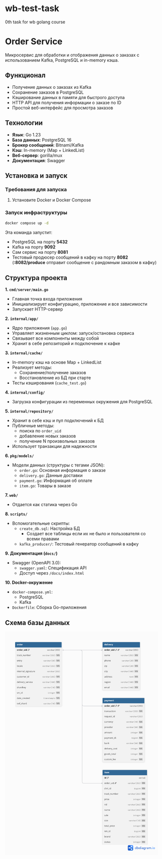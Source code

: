 # wb-test-task
0th task for wb golang course

# Order Service

Микросервис для обработки и отображения данных о заказах с использованием Kafka, PostgreSQL и in-memory кэша.

## Функционал

- Получение данных о заказах из Kafka
- Сохранение заказов в PostgreSQL
- Кэширование данных в памяти для быстрого доступа
- HTTP API для получения информации о заказе по ID
- Простой веб-интерфейс для просмотра заказов

## Технологии

- **Язык**: Go 1.23
- **База данных**: PostgreSQL 16
- **Брокер сообщений**: Bitnami/Kafka
- **Кэш**: In-memory (Map + LinkedList)
- **Веб-сервер**: gorilla/mux
- **Документация**: Swagger

## Установка и запуск

### Tребования для запуска

1. Установите Docker и Docker Compose

### Запуск инфраструктуры

```bash
docker compose up -d
```

Эта команда запустит:
- PostgreSQL на порту **5432**
- Kafka на порту **9092**
- Сам сервис на порту **8081**
- Тестовый продюсер сообщений в кафку на порту **8082** (**:8082/produce** отправит сообщение с рандомным заказом в кафку)


## Структура проекта

**1. `cmd/server/main.go`**  
- Главная точка входа приложения  
- Инициализирует конфигурацию, приложение и все зависимости  
- Запускает HTTP-сервер 

**2. `internal/app/`**  
- Ядро приложения (`app.go`)  
- Управляет жизненным циклом: запуск/остановка сервиса  
- Связывает все компоненты между собой  
- Хранит в себе репозиторий и подключение к кафке

**3. `internal/cache/`**  
- In-memory кэш на основе Map + LinkedList
- Реализует методы:  
  - Сохранение/получение заказов  
  - Восстановление из БД при старте  
- Тесты кэширования (`cache_test.go`)  

**4. `internal/config/`**  
- Загрузка конфигурации из переменных окружения для PostgreSQL

**5. `internal/repository/`**  
- Хранит в себе кэш и пул подключений к БД
- Публичные методы:
  - поиска по `order_uid`
  - добавление новых заказов
  - получение N произвольных заказов
- Использует транзакции для надежности  

**6. `pkg/models/`**  
- Модели данных (структуры с тегами JSON):  
  - `order.go`: Основная информация о заказе  
  - `delivery.go`: Данные доставки  
  - `payment.go`: Информация об оплате  
  - `item.go`: Товары в заказе  

**7. `web/`**  
- Отдается как статика через Go  

**8. `scripts/`**  
- Вспомогательные скрипты:  
  - `create_db.sql`: Настройка БД  
    - Создает все таблицы если их не было и пользователя со всеми правами
  - `kafka_producer/`: Тестовый генератор сообщений в кафку

**9. Документация (`docs/`)**  
- Swagger (OpenAPI 3.0):  
  - `swagger.yaml`: Спецификация API  
  - Доступ через `/docs/index.html`  

**10. Docker-окружение**  
- `docker-compose.yml`:  
  - PostgreSQL  
  - Kafka   
- `Dockerfile`: Сборка Go-приложения  



## Схема базы данных

![Схема базы данных](images/db-schema.png)

